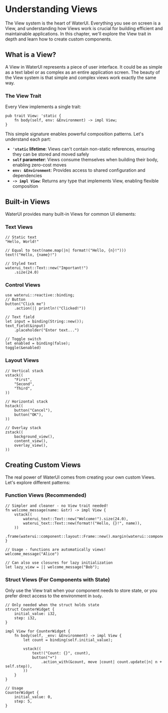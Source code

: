 # Understanding Views

The View system is the heart of WaterUI. Everything you see on screen is a View, and understanding how Views work is crucial for building efficient and maintainable applications. In this chapter, we'll explore the View trait in depth and learn how to create custom components.

## What is a View?

A View in WaterUI represents a piece of user interface. It could be as simple as a text label or as complex as an entire application screen. The beauty of the View system is that simple and complex views work exactly the same way.

### The View Trait

Every View implements a single trait:

```rust,ignore
pub trait View: 'static {
    fn body(self, env: &Environment) -> impl View;
}
```

This simple signature enables powerful composition patterns. Let's understand each part:

- **`'static` lifetime**: Views can't contain non-static references, ensuring they can be stored and moved safely
- **`self` parameter**: Views consume themselves when building their body, enabling zero-cost moves
- **`env: &Environment`**: Provides access to shared configuration and dependencies
- **`-> impl View`**: Returns any type that implements View, enabling flexible composition

## Built-in Views

WaterUI provides many built-in Views for common UI elements:

### Text Views
```rust,ignore
// Static text
"Hello, World!"

// Equal to text(name.map(|n| format!("Hello, {n}!")))
text!("Hello, {name}!")

// Styled text
waterui_text::Text::new("Important!")
    .size(24.0)
```

### Control Views
```rust,ignore
use waterui::reactive::binding;
// Button
button("Click me")
    .action(|| println!("Clicked!"))

// Text field
let input = binding(String::new());
text_field(&input)
    .placeholder("Enter text...")

// Toggle switch
let enabled = binding(false);
toggle(&enabled)
```

### Layout Views
```rust,ignore
// Vertical stack
vstack((
    "First",
    "Second",
    "Third",
))

// Horizontal stack
hstack((
    button("Cancel"),
    button("OK"),
))

// Overlay stack
zstack((
    background_view(),
    content_view(),
    overlay_view(),
))
```

## Creating Custom Views

The real power of WaterUI comes from creating your own custom Views. Let's explore different patterns:

### Function Views (Recommended)


```rust,ignore
// Simpler and cleaner - no View trait needed!
fn welcome_message(name: &str) -> impl View {
    vstack((
        waterui_text::Text::new("Welcome!").size(24.0),
        waterui_text::Text::new(format!("Hello, {}!", name)),
    ))
    .frame(waterui::component::layout::Frame::new().margin(waterui::component::layout::Edge::round(20.0)))
}

// Usage - functions are automatically views!
welcome_message("Alice")

// Can also use closures for lazy initialization
let lazy_view = || welcome_message("Bob");
```

### Struct Views (For Components with State)

Only use the View trait when your component needs to store state, or you prefer direct access to the environment in `body`.

```rust,ignore
// Only needed when the struct holds state
struct CounterWidget {
    initial_value: i32,
    step: i32,
}

impl View for CounterWidget {
    fn body(self, _env: &Environment) -> impl View {
        let count = binding(self.initial_value);
        
        vstack((
            text!("Count: {}", count),
            button("+")
                .action_with(&count, move |count| count.update(|n| n + self.step)),
        ))
    }
}

// Usage
CounterWidget { 
    initial_value: 0,
    step: 5,
}
```
